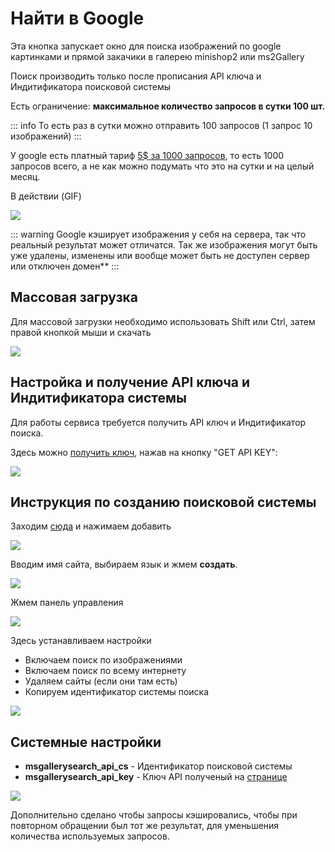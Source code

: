 # Найти в Google

Эта кнопка запускает окно для поиска изображений по google картинками и прямой закачики в галерею minishop2 или ms2Gallery

Поиск производить только после прописания API ключа и Индитификатора поисковой системы

Есть ограничение: **максимальное количество запросов в сутки 100 шт.**

::: info
То есть раз в сутки можно отправить 100 запросов (1 запрос 10 изображений)
:::

У google есть платный тариф  [5$ за 1000 запросов](https://developers.google.com/custom-search/v1/overview), то есть 1000 запросов всего, а не как можно подумать что это на сутки и на целый месяц.

В действии (GIF)

![](https://file.modx.pro/files/b/9/0/b9084bbfa4b72c4ffce1ba5c47029112s.jpg)

::: warning
Google кэширует изображения у себя на сервера, так что реальный результат может отличатся. Так же изображения могут быть уже удалены, изменены или вообще может быть не доступен сервер или отключен домен**
:::

## Массовая загрузка

Для массовой загрузки необходимо использовать Shift или Ctrl, затем правой кнопкой мыши и скачать

![](https://file.modx.pro/files/c/5/d/c5d820c7ca62135b0b58c6b981cd8942.png)

## Настройка и получение API ключа и Индитификатора системы

Для работы сервиса требуется получить API ключ и Индитификатор поиска.

Здесь можно [получить ключ](https://developers.google.com/custom-search/v1/overview), нажав на кнопку "GET API KEY":

![](https://file.modx.pro/files/f/7/9/f799bc9b3d50526e8d25308dc7ebcac2.png)

## Инструкция по созданию поисковой системы

Заходим [сюда](https://cse.google.com/cse/all) и нажимаем добавить

![](https://file.modx.pro/files/e/5/6/e56bbf262943fd643ef7935bed4002c0.png)

Вводим имя сайта, выбираем язык и жмем **создать**.

![](https://file.modx.pro/files/1/5/4/154fd2f2d2394342c6dc71e77b1d151cs.jpg)

Жмем панель управления

![](https://file.modx.pro/files/b/6/0/b602bc9c5708ecd6a3b9b4f235061cads.jpg)

Здесь устанавливаем настройки

- Включаем поиск по изображениями
- Включаем поиск по всему интернету
- Удаляем сайты (если они там есть)
- Копируем идентификатор системы поиска

![](https://file.modx.pro/files/a/4/f/a4fd801f1003a2fc9c0f63d80b8217c3.png)

## Cистемные настройки

- **msgallerysearch_api_cs**  - Идентификатор поисковой системы
- **msgallerysearch_api_key** - Ключ API полученый на [странице](https://developers.google.com/custom-search/v1/overview)

![](https://file.modx.pro/files/c/d/5/cd58a02124eb2e909d7dca612158002as.jpg)

Дополнительно сделано чтобы запросы кэшировались, чтобы при повторном обращении был тот же результат, для уменьшения количества используемых запросов.
